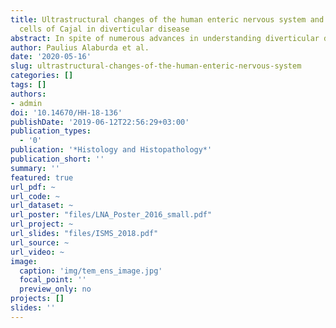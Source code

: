 ```yaml
---
title: Ultrastructural changes of the human enteric nervous system and interstitial
  cells of Cajal in diverticular disease
abstract: In spite of numerous advances in understanding diverticular disease, its pathogenesis remains one of the main problems to be solved. We aimed to investigate the ultrastructural changes of the enteric nervous system in unaffected individuals, in asymptomatic patients with diverticulosis and in patients with diverticular disease. The present findings suggest that most ultrastructural changes of the enteric nervous system occur in complicated diverticular disease. The changes are compatible with damage to the enteric nervous system and reactive remodeling of enteric ganglia, nerves and interstitial cells of Cajal. Disrupted architecture of enteric plexuses might explain clinical and pathophysiological changes associated with diverticular disease.
author: Paulius Alaburda et al.
date: '2020-05-16'
slug: ultrastructural-changes-of-the-human-enteric-nervous-system
categories: []
tags: []
authors: 
- admin
doi: '10.14670/HH-18-136'
publishDate: '2019-06-12T22:56:29+03:00'
publication_types:
  - '0'
publication: '*Histology and Histopathology*'
publication_short: ''
summary: ''
featured: true
url_pdf: ~
url_code: ~
url_dataset: ~
url_poster: "files/LNA_Poster_2016_small.pdf"
url_project: ~
url_slides: "files/ISMS_2018.pdf"
url_source: ~
url_video: ~
image:
  caption: 'img/tem_ens_image.jpg'
  focal_point: ''
  preview_only: no
projects: []
slides: ''
---
```


